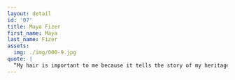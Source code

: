 ```yaml
---
layout: detail
id: '07'
title: Maya Fizer
first_name: Maya
last_name: Fizer
assets:
  img: ./img/000-9.jpg
quote: |
  “My hair is important to me because it tells the story of my heritage. As a Black-American woman, I do not know where my ancestors came from, so to me my hair tells the story of my ancestors. It is my curly, coiled and thick crown that represnets, where my people come from. I am a melting pot of multiple peoples, from multiple lands... and I am proud to reflect that."
---
```

